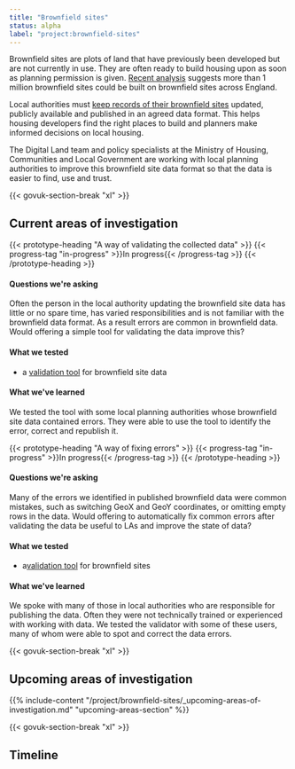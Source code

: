 ```yaml
---
title: "Brownfield sites"
status: alpha
label: "project:brownfield-sites"
---
```


Brownfield sites are plots of land that have previously been developed but are not currently in use. They are often ready to build housing upon as soon as planning permission is given. [Recent analysis](https://www.cpre.org.uk/resources/housing-and-planning/planning/item/5086-state-of-brownfield-2019) suggests more than 1 million brownfield sites could be built on brownfield sites across England.

Local authorities must [keep records of their brownfield sites](https://www.gov.uk/guidance/brownfield-land-registers) updated, publicly available and published in an agreed data format. This helps housing developers find the right places to build and planners make informed decisions on local housing.

The Digital Land team and policy specialists at the Ministry of Housing, Communities and Local Government are working with local planning authorities to improve this brownfield site data format so that the data is easier to find, use and trust.

{{< govuk-section-break "xl" >}}

## Current areas of investigation

{{< prototype-heading "A way of validating the collected data" >}}
  {{< progress-tag "in-progress" >}}In progress{{< /progress-tag >}}
{{< /prototype-heading >}}

#### Questions we're asking

Often the person in the local authority updating the brownfield site data has little or no spare time, has varied responsibilities and is not familiar with the brownfield data format. As a result errors are common in brownfield data. Would offering a simple tool for validating the data improve this?

#### What we tested
* a [validation tool](https://brownfield-sites-validator.cloudapps.digital/) for brownfield site data

#### What we've learned

We tested the tool with some local planning authorities whose brownfield site data contained errors. They were able to use the tool to identify the error, correct and republish it.

{{< prototype-heading "A way of fixing errors" >}}
  {{< progress-tag "in-progress" >}}In progress{{< /progress-tag >}}
{{< /prototype-heading >}}

#### Questions we're asking

Many of the errors we identified in published brownfield data were common mistakes, such as switching GeoX and GeoY coordinates, or omitting empty rows in the data. Would offering to automatically fix common errors after validating the data be useful to LAs and improve the state of data?

#### What we tested
* a[validation tool](https://brownfield-sites-validator.cloudapps.digital/) for brownfield sites

#### What we've learned

We spoke with many of those in local authorities who are responsible for publishing the data. Often they were not technically trained or experienced with working with data. We tested the validator with some of these users, many of whom were able to spot and correct the data errors.

{{< govuk-section-break "xl" >}}

## Upcoming areas of investigation

{{% include-content "/project/brownfield-sites/_upcoming-areas-of-investigation.md" "upcoming-areas-section" %}}

{{< govuk-section-break "xl" >}}

## Timeline
